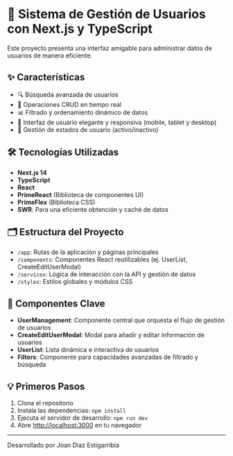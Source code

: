 # 👥 Sistema de Gestión de Usuarios con Next.js y TypeScript

Este proyecto presenta una interfaz amigable para administrar datos de usuarios de manera eficiente.

## ✨ Características

* 🔍 Búsqueda avanzada de usuarios
* 🔄 Operaciones CRUD en tiempo real
* 📊 Filtrado y ordenamiento dinámico de datos
* 🎨 Interfaz de usuario elegante y responsiva (mobile, tablet y desktop)
* 🔐 Gestión de estados de usuario (activo/inactivo)

## 🛠 Tecnologías Utilizadas

* **Next.js 14**
* **TypeScript**
* **React**
* **PrimeReact** (Biblioteca de componentes UI)
* **PrimeFlex** (Biblioteca CSS)
* **SWR**: Para una eficiente obtención y caché de datos

## 🗂 Estructura del Proyecto

* `/app`: Rutas de la aplicación y páginas principales
* `/components`: Componentes React reutilizables (ej. UserList, CreateEditUserModal)
* `/services`: Lógica de interacción con la API y gestión de datos
* `/styles`: Estilos globales y módulos CSS

## 🚀 Componentes Clave

* **UserManagement**: Componente central que orquesta el flujo de gestión de usuarios
* **CreateEditUserModal**: Modal para añadir y editar información de usuarios
* **UserList**: Lista dinámica e interactiva de usuarios
* **Filters**: Componente para capacidades avanzadas de filtrado y búsqueda

## 💡 Primeros Pasos

1. Clona el repositorio
2. Instala las dependencias: `npm install`
3. Ejecuta el servidor de desarrollo: `npm run dev`
4. Abre [http://localhost:3000](http://localhost:3000) en tu navegador


---

Desarrollado por Joan Diaz Estigarribia
